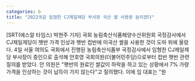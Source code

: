 ```yaml
---
categories: b
title: "2022국감 임형찬 CJ제일제당 부사장 국산 쌀 사용량 늘리겠다"
---
```

[SRT(에스알 타임스) 박현주 기자] 국회 농림축산식품해양수산위원회 국정감사에서 CJ제일제당이 햇반 가격 인상과 햇반 컵반에 미국산 쌀을 사용한 것이 도마 위에 올랐다. &#8203;4일 서울 여의도 국회에서 진행된 농림축산식품부 국정감사에서 임형찬 CJ제일제당 부사장이 증인으로 출석해 안호영 국회의원(더불어민주당)으로부터 컵반 햇반 관련 질의를 받았다. &#8203;안 의원은 "햇반의 원료인 쌀값이 하락을 하고 있는 상황에서 7% 가량 가격을 인상하는 것이 납득이 가지 않는다"고 질의했다. &#8203;이에 임 대표는 "원
